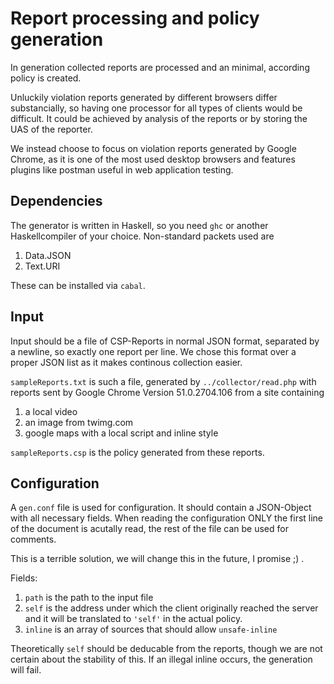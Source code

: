 # Report processing and policy generation
In generation collected reports are processed and an minimal, according policy is created.

Unluckily violation reports generated by different browsers differ substancially, so having one processor for all types of clients would be difficult. It could be achieved by analysis of the reports or by storing the UAS of the reporter.

We instead choose to focus on violation reports generated by Google Chrome, as it is one of the most used desktop browsers and features plugins like postman useful in web application testing.

## Dependencies
The generator is written in Haskell, so you need `ghc` or another Haskellcompiler of your choice. Non-standard packets used are
 1. Data.JSON
 2. Text.URI

These can be installed via `cabal`.

## Input
Input should be a file of CSP-Reports in normal JSON format, separated by a newline, so exactly one report per line. We chose this format over a proper JSON list as it makes continous collection easier.

`sampleReports.txt` is such a file, generated by `../collector/read.php` with reports sent by Google Chrome Version 51.0.2704.106 from a site containing
 1. a local video
 2. an image from twimg.com
 3. google maps with a local script and inline style

`sampleReports.csp` is the policy generated from these reports.

## Configuration
A `gen.conf` file is used for configuration. It should contain a JSON-Object with all necessary fields. When reading the configuration ONLY the first line of the document is acutally read, the rest of the file can be used for comments.

This is a terrible solution, we will change this in the future, I promise ;) .

Fields:
 1. `path` is the path to the input file
 2. `self` is the address under which the client originally reached the server and it will be translated to `'self'` in the actual policy.
 3. `inline` is an array of sources that should allow `unsafe-inline`

Theoretically `self` should be deducable from the reports, though we are not certain about the stability of this. If an illegal inline occurs, the generation will fail.
